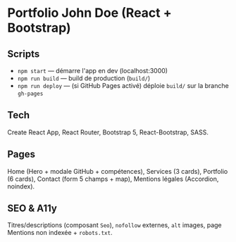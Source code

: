 # Portfolio John Doe (React + Bootstrap)

## Scripts
- `npm start` — démarre l'app en dev (localhost:3000)
- `npm run build` — build de production (`build/`)
- `npm run deploy` — (si GitHub Pages activé) déploie `build/` sur la branche `gh-pages`

## Tech
Create React App, React Router, Bootstrap 5, React-Bootstrap, SASS.

## Pages
Home (Hero + modale GitHub + compétences), Services (3 cards), Portfolio (6 cards), Contact (form 5 champs + map), Mentions légales (Accordion, noindex).

## SEO & A11y
Titres/descriptions (composant `Seo`), `nofollow` externes, `alt` images, page Mentions non indexée + `robots.txt`.
